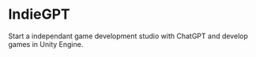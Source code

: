 # IndieGPT
Start a independant game development studio with ChatGPT and develop games in Unity Engine.

